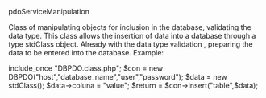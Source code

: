 pdoServiceManipulation

Class of manipulating objects for inclusion in the database, validating the data type. 
This class allows the insertion of data into a database through a type stdClass object. Already with the data type validation , preparing the data to be entered into the database. 
Example: 

include_once "DBPDO.class.php";
$con = new DBPDO("host","database_name","user","password");
$data = new stdClass();
$data->coluna = "value";
$return = $con->insert("table",$data);

